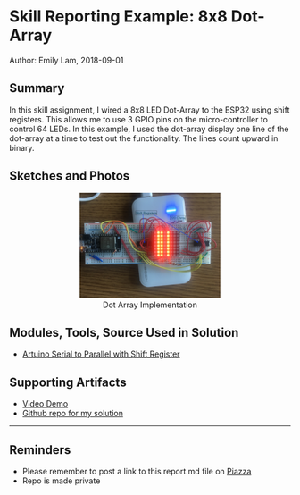 #  Skill Reporting Example: 8x8 Dot-Array

Author: Emily Lam, 2018-09-01

## Summary

In this skill assignment, I wired a 8x8 LED Dot-Array to the ESP32
using shift registers. This allows me to use 3 GPIO pins on the
micro-controller to control 64 LEDs. In this example, I used the
dot-array display one line of the dot-array at a time to test out the
functionality. The lines count upward in binary.

## Sketches and Photos

<center><img src="./Images/dot-array.JPG" width="50%" /></center>
<center> Dot Array Implementation</center>


## Modules, Tools, Source Used in Solution
- [Artuino Serial to Parallel with Shift Register](https://www.arduino.cc/en/Tutorial/ShiftOut)


## Supporting Artifacts
- [Video Demo](https://drive.google.com/file/d/1UEPXWIlZeXka2LNjEf9gJsUMIartxoMj/view?usp=sharing)
- [Github repo for my
  solution](https://github.com/BU-EC444/Lam-Emily/tree/master/skills/2-Single-Micro/08)

-----

## Reminders

- Please remember to post a link to this report.md file on [Piazza](https://piazza.com/class/jja9ukam6dp48f)
- Repo is made private
